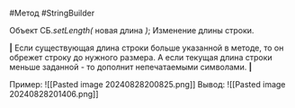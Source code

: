 #Метод #StringBuilder

Объект СБ.*setLength(* новая длина *)*;
Изменение длины строки. 

**|** Если существующая длина строки больше указанной в методе, то он обрежет строку до нужного размера. А если текущая длина строки меньше заданной - то дополнит непечатаемыми символами. **|**

Пример:
![[Pasted image 20240828200825.png]]
Вывод:
![[Pasted image 20240828201406.png]]
